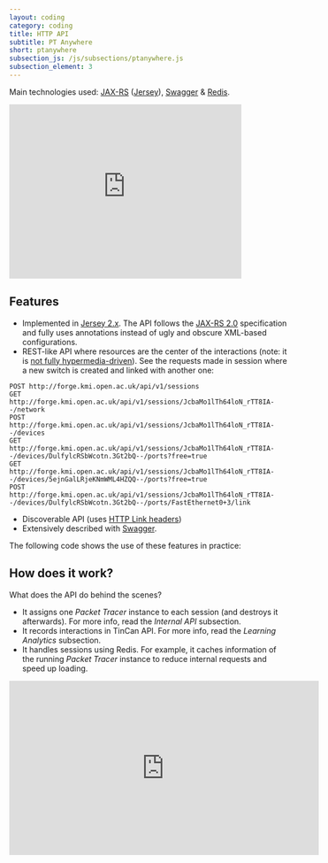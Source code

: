 ```yaml
---
layout: coding
category: coding
title: HTTP API
subtitle: PT Anywhere
short: ptanywhere
subsection_js: /js/subsections/ptanywhere.js
subsection_element: 3
---
```


Main technologies used: [JAX-RS](https://jax-rs-spec.java.net/) ([Jersey](https://jersey.java.net/)), [Swagger](http://swagger.io/) & [Redis](http://redis.io/).

 <iframe width="420" height="315" src="https://www.youtube.com/embed/1fQsdI9iKwE" frameborder="0" allowfullscreen></iframe>


## Features

 * Implemented in [Jersey 2.x](https://jersey.java.net/). The API follows the [JAX-RS 2.0](https://jax-rs-spec.java.net/) specification and fully uses annotations instead of ugly and obscure XML-based configurations.
 * REST-like API where resources are the center of the interactions (note: it is [not fully hypermedia-driven](http://restfulwebapis.org)). See the requests made in session where a new switch is created and linked with another one:

```
POST http://forge.kmi.open.ac.uk/api/v1/sessions
GET http://forge.kmi.open.ac.uk/api/v1/sessions/JcbaMo1lTh64loN_rTT8IA--/network
POST http://forge.kmi.open.ac.uk/api/v1/sessions/JcbaMo1lTh64loN_rTT8IA--/devices
GET http://forge.kmi.open.ac.uk/api/v1/sessions/JcbaMo1lTh64loN_rTT8IA--/devices/DulfylcRSbWcotn.3Gt2bQ--/ports?free=true
GET http://forge.kmi.open.ac.uk/api/v1/sessions/JcbaMo1lTh64loN_rTT8IA--/devices/5ejnGalLRjeKNmWML4HZQQ--/ports?free=true
POST http://forge.kmi.open.ac.uk/api/v1/sessions/JcbaMo1lTh64loN_rTT8IA--/devices/DulfylcRSbWcotn.3Gt2bQ--/ports/FastEthernet0+3/link
```
 * Discoverable API (uses [HTTP Link headers](https://www.w3.org/wiki/LinkHeader))
 * Extensively described with [Swagger](http://swagger.io/).


The following code shows the use of these features in practice:
<script src="https://gist.github.com/gomezgoiri/0e9cfba5e5ecb61d8233722341ba0503.js"></script>


## How does it work?

What does the API do behind the scenes?

 * It assigns one _Packet Tracer_ instance to each session (and destroys it afterwards). For more info, read the _Internal API_ subsection.
 * It records interactions in TinCan API. For more info, read the _Learning Analytics_ subsection.
 * It handles sessions using Redis. For example, it caches information of the running _Packet Tracer_ instance to reduce internal requests and speed up loading.

<iframe width="560" height="315" src="https://www.youtube.com/embed/HegugNt9o-0" frameborder="0" allowfullscreen></iframe>
